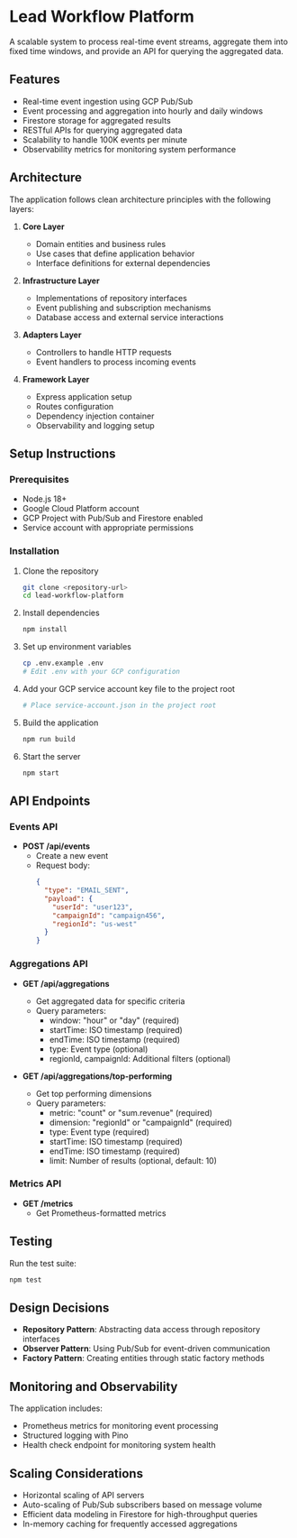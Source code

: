 # Lead Workflow Platform

A scalable system to process real-time event streams, aggregate them into fixed time windows, and provide an API for querying the aggregated data.

## Features

- Real-time event ingestion using GCP Pub/Sub
- Event processing and aggregation into hourly and daily windows
- Firestore storage for aggregated results
- RESTful APIs for querying aggregated data
- Scalability to handle 100K events per minute
- Observability metrics for monitoring system performance

## Architecture

The application follows clean architecture principles with the following layers:

1. **Core Layer**
   - Domain entities and business rules
   - Use cases that define application behavior
   - Interface definitions for external dependencies

2. **Infrastructure Layer**
   - Implementations of repository interfaces
   - Event publishing and subscription mechanisms
   - Database access and external service interactions

3. **Adapters Layer**
   - Controllers to handle HTTP requests
   - Event handlers to process incoming events

4. **Framework Layer**
   - Express application setup
   - Routes configuration
   - Dependency injection container
   - Observability and logging setup

## Setup Instructions

### Prerequisites

- Node.js 18+
- Google Cloud Platform account
- GCP Project with Pub/Sub and Firestore enabled
- Service account with appropriate permissions

### Installation

1. Clone the repository
   ```bash
   git clone <repository-url>
   cd lead-workflow-platform
   ```

2. Install dependencies
   ```bash
   npm install
   ```

3. Set up environment variables
   ```bash
   cp .env.example .env
   # Edit .env with your GCP configuration
   ```

4. Add your GCP service account key file to the project root
   ```bash
   # Place service-account.json in the project root
   ```

5. Build the application
   ```bash
   npm run build
   ```

6. Start the server
   ```bash
   npm start
   ```

## API Endpoints

### Events API

- **POST /api/events**
  - Create a new event
  - Request body:
    ```json
    {
      "type": "EMAIL_SENT",
      "payload": {
        "userId": "user123",
        "campaignId": "campaign456",
        "regionId": "us-west"
      }
    }
    ```

### Aggregations API

- **GET /api/aggregations**
  - Get aggregated data for specific criteria
  - Query parameters:
    - window: "hour" or "day" (required)
    - startTime: ISO timestamp (required)
    - endTime: ISO timestamp (required)
    - type: Event type (optional)
    - regionId, campaignId: Additional filters (optional)

- **GET /api/aggregations/top-performing**
  - Get top performing dimensions
  - Query parameters:
    - metric: "count" or "sum.revenue" (required)
    - dimension: "regionId" or "campaignId" (required)
    - type: Event type (required)
    - startTime: ISO timestamp (required)
    - endTime: ISO timestamp (required)
    - limit: Number of results (optional, default: 10)

### Metrics API

- **GET /metrics**
  - Get Prometheus-formatted metrics

## Testing

Run the test suite:

```bash
npm test
```

## Design Decisions

- **Repository Pattern**: Abstracting data access through repository interfaces
- **Observer Pattern**: Using Pub/Sub for event-driven communication
- **Factory Pattern**: Creating entities through static factory methods

## Monitoring and Observability

The application includes:
- Prometheus metrics for monitoring event processing
- Structured logging with Pino
- Health check endpoint for monitoring system health

## Scaling Considerations

- Horizontal scaling of API servers
- Auto-scaling of Pub/Sub subscribers based on message volume
- Efficient data modeling in Firestore for high-throughput queries
- In-memory caching for frequently accessed aggregations